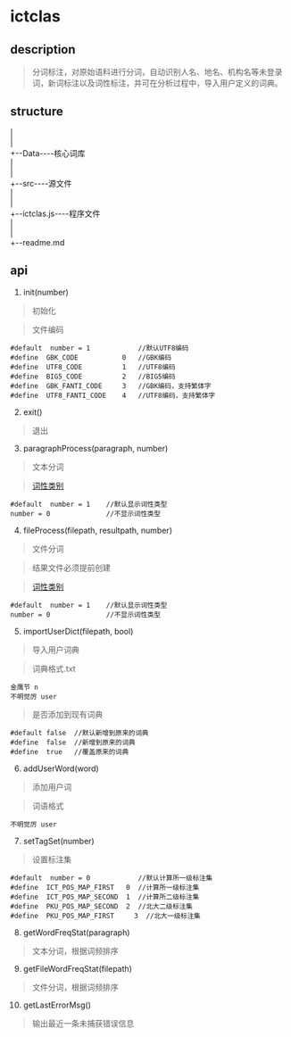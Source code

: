 # ictclas  

## description  
  > 分词标注，对原始语料进行分词，自动识别人名、地名、机构名等未登录词，新词标注以及词性标注，并可在分析过程中，导入用户定义的词典。

## structure  
  |  
  |  
  +--Data----核心词库  
  |  
  |  
  +--src----源文件  
  |  
  |  
  +--ictclas.js----程序文件  
  |  
  |  
  +--readme.md  

## api  

  1. init(number)  
  > 初始化  

  > 文件编码  
  ```
  #default  number = 1            //默认UTF8编码
  #define  GBK_CODE           0   //GBK编码
  #define  UTF8_CODE          1   //UTF8编码
  #define  BIG5_CODE          2   //BIG5编码
  #define  GBK_FANTI_CODE     3   //GBK编码，支持繁体字
  #define  UTF8_FANTI_CODE    4   //UTF8编码，支持繁体字
  ```
  
  2. exit()  
  > 退出  

  3. paragraphProcess(paragraph, number)  
  > 文本分词  

  > [词性类别](http://ictclas.nlpir.org/nlpir/html/readme.htm#_Toc34628482)  
  ```
  #default  number = 1    //默认显示词性类型
  number = 0              //不显示词性类型
  ```

  4. fileProcess(filepath, resultpath, number)  
  > 文件分词  

  > 结果文件必须提前创建  

  > [词性类别](http://ictclas.nlpir.org/nlpir/html/readme.htm#_Toc34628482)  
  ```
  #default  number = 1    //默认显示词性类型
  number = 0              //不显示词性类型
  ```

  5. importUserDict(filepath, bool)  
  > 导入用户词典  

  > 词典格式.txt  
  ```
  金鹰节 n
  不明觉厉 user
  ```

  > 是否添加到现有词典  
  ```
  #default false  //默认新增到原来的词典
  #define  false  //新增到原来的词典
  #define  true   //覆盖原来的词典
  ```

  6. addUserWord(word)  
  > 添加用户词  

  > 词语格式  
  ```
  不明觉厉 user
  ```

  7. setTagSet(number)  
  > 设置标注集  
  ```
  #default  number = 0            //默认计算所一级标注集
  #define  ICT_POS_MAP_FIRST   0  //计算所一级标注集
  #define  ICT_POS_MAP_SECOND  1  //计算所二级标注集
  #define  PKU_POS_MAP_SECOND  2  //北大二级标注集
  #define  PKU_POS_MAP_FIRST 	 3  //北大一级标注集
  ```

  8. getWordFreqStat(paragraph)  
  > 文本分词，根据词频排序  

  9. getFileWordFreqStat(filepath)  
  > 文件分词，根据词频排序  

  10. getLastErrorMsg()  
  > 输出最近一条未捕获错误信息  
